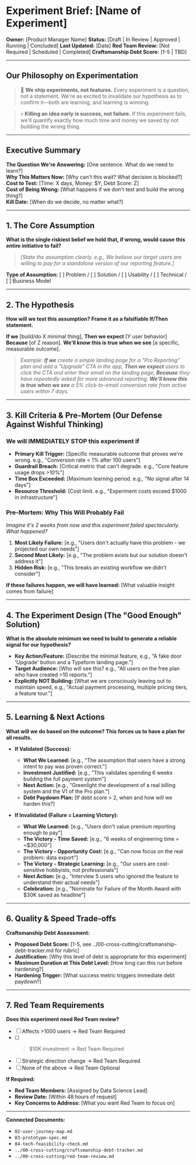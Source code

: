 # Experiment Brief: [Name of Experiment]

**Owner:** [Product Manager Name]
**Status:** [Draft | In Review | Approved | Running | Concluded]
**Last Updated:** [Date]
**Red Team Review:** [Not Required | Scheduled | Completed]
**Craftsmanship Debt Score:** [1-5 | TBD]

---

## Our Philosophy on Experimentation

> 🔬 **We ship experiments, not features.** Every experiment is a question, not a statement. We're as excited to invalidate our hypothesis as to confirm it—both are learning, and learning is winning.

> 💀 **Killing an idea early is success, not failure.** If this experiment fails, we'll quantify exactly how much time and money we saved by not building the wrong thing.

---

## Executive Summary

**The Question We're Answering:** [One sentence. What do we need to learn?]  
**Why This Matters Now:** [Why can't this wait? What decision is blocked?]  
**Cost to Test:** [Time: X days, Money: $Y, Debt Score: Z]  
**Cost of Being Wrong:** [What happens if we don't test and build the wrong thing?]  
**Kill Date:** [When do we decide, no matter what?]

---

## 1. The Core Assumption

**What is the single riskiest belief we hold that, if wrong, would cause this entire initiative to fail?**

> *[State the assumption clearly. e.g., We believe our target users are willing to pay for a standalone version of our reporting feature.]*

**Type of Assumption:** [ ] Problem / [ ] Solution / [ ] Usability / [ ] Technical / [ ] Business Model

---

## 2. The Hypothesis

**How will we test this assumption? Frame it as a falsifiable If/Then statement.**

**If we** [build/do X minimal thing],
**Then we expect** [Y user behavior]
**Because** [of Z reason].
**We'll know this is true when we see** [a specific, measurable outcome].

> *Example: **If we** create a simple landing page for a "Pro Reporting" plan and add a "Upgrade" CTA in the app, **Then we expect** users to click the CTA and enter their email on the landing page, **Because** they have repeatedly asked for more advanced reporting. **We'll know this is true when we see** a 5% click-to-email conversion rate from active users within 7 days.*

---

## 3. Kill Criteria & Pre-Mortem (Our Defense Against Wishful Thinking)

### We will IMMEDIATELY STOP this experiment if

* **Primary Kill Trigger:** [Specific measurable outcome that proves we're wrong. e.g., "Conversion rate < 1% after 100 users"]
* **Guardrail Breach:** [Critical metric that can't degrade. e.g., "Core feature usage drops >10%"]
* **Time Box Exceeded:** [Maximum learning period. e.g., "No signal after 14 days"]
* **Resource Threshold:** [Cost limit. e.g., "Experiment costs exceed $1000 in infrastructure"]

### Pre-Mortem: Why This Will Probably Fail

*Imagine it's 2 weeks from now and this experiment failed spectacularly. What happened?*

1. **Most Likely Failure:** [e.g., "Users don't actually have this problem - we projected our own needs"]
2. **Second Most Likely:** [e.g., "The problem exists but our solution doesn't address it"]
3. **Hidden Risk:** [e.g., "This breaks an existing workflow we didn't consider"]

**If these failures happen, we will have learned:** [What valuable insight comes from failure]

---

## 4. The Experiment Design (The "Good Enough" Solution)

**What is the absolute minimum we need to build to generate a reliable signal for our hypothesis?**

* **Key Action/Feature:** [Describe the minimal feature, e.g., "A fake door 'Upgrade' button and a Typeform landing page."]
* **Target Audience:** [Who will see this? e.g., "All users on the free plan who have created >10 reports."]
* **Explicitly NOT Building:** [What we are consciously leaving out to maintain speed, e.g., "Actual payment processing, multiple pricing tiers, a feature tour."]

---

## 5. Learning & Next Actions

**What will we do based on the outcome? This forces us to have a plan for all results.**

* **If Validated (Success):**
  * **What We Learned:** [e.g., "The assumption that users have a strong intent to pay was proven correct."]
  * **Investment Justified:** [e.g., "This validates spending 6 weeks building the full payment system"]
  * **Next Action:** [e.g., "Greenlight the development of a real billing system and the V1 of the Pro plan."]
  * **Debt Paydown Plan:** [If debt score > 2, when and how will we harden this?]

* **If Invalidated (Failure = Learning Victory):**
  * **What We Learned:** [e.g., "Users don't value premium reporting enough to pay"]
  * **The Victory - Time Saved:** [e.g., "6 weeks of engineering time = ~$30,000"]
  * **The Victory - Opportunity Cost:** [e.g., "Can now focus on the real problem: data export"]
  * **The Victory - Strategic Learning:** [e.g., "Our users are cost-sensitive hobbyists, not professionals"]
  * **Next Action:** [e.g., "Interview 5 users who ignored the feature to understand their actual needs"]
  * **Celebration:** [e.g., "Nominate for Failure of the Month Award with $30K saved as headline"]

---

## 6. Quality & Speed Trade-offs

**Craftsmanship Debt Assessment:**

* **Proposed Debt Score:** [1-5, see ../00-cross-cutting/craftsmanship-debt-tracker.md for rubric]
* **Justification:** [Why this level of debt is appropriate for this experiment]
* **Maximum Duration at This Debt Level:** [How long can this run before hardening?]
* **Hardening Trigger:** [What success metric triggers immediate debt paydown?]

---

## 7. Red Team Requirements

**Does this experiment need Red Team review?**

* [ ] Affects >1000 users → Red Team Required
* [ ] >$10K investment → Red Team Required  
* [ ] Strategic direction change → Red Team Required
* [ ] None of the above → Red Team Optional

**If Required:**

* **Red Team Members:** [Assigned by Data Science Lead]
* **Review Date:** [Within 48 hours of request]
* **Key Concerns to Address:** [What you want Red Team to focus on]

---

**Connected Documents:**

* `02-user-journey-map.md`
* `03-prototype-spec.md`
* `04-tech-feasibility-check.md`
* `../00-cross-cutting/craftsmanship-debt-tracker.md`
* `../00-cross-cutting/red-team-review.md`
